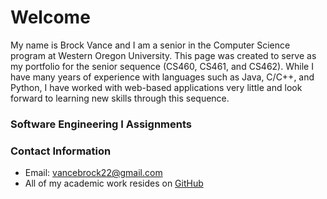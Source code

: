 # **Welcome**

My name is Brock Vance and I am a senior in the Computer Science program at Western Oregon University. This page was created to 
serve as my portfolio for the senior sequence (CS460, CS461, and CS462). While I have many years of experience with languages such as Java, C/C++, and Python, I have worked with web-based applications very little and look forward to learning new skills through this sequence.

### **Software Engineering I Assignments**

### **Contact Information**
- Email: vancebrock22@gmail.com
- All of my academic work resides on [GitHub](https://github.com/brockv)


